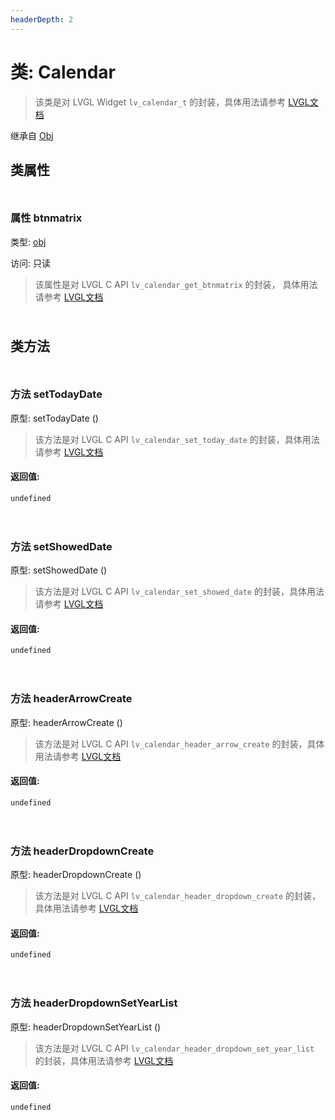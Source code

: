 ```yaml
---
headerDepth: 2
---
```


# 类: Calendar

> 该类是对 LVGL Widget `lv_calendar_t` 的封装，具体用法请参考  [LVGL文档](https://docs.lvgl.io/9.0/widgets/calendar.html)

继承自 [Obj](Obj)


## 类属性

<p style="height: 10px;margin:0px"></p>

### <span class='member-header property'></span> 属性 btnmatrix

类型: [obj](obj.html)

访问: 只读

> 该属性是对 LVGL C API `lv_calendar_get_btnmatrix` 的封装，
> 具体用法请参考  [LVGL文档](https://docs.lvgl.io/9.0/API/index.html)


<p style="height: 10px;margin:0px"></p>

## 类方法

<p style="height: 10px;margin:0px"></p>

### <span class='member-header function'></span> 方法  setTodayDate


原型:  setTodayDate
 ()

> 该方法是对 LVGL C API `lv_calendar_set_today_date` 的封装，具体用法请参考 [LVGL文档](https://docs.lvgl.io/9.0/API/index.html)

#### 返回值:

`undefined`

<p style="height: 10px;margin:0px"></p>

<p style="height: 10px;margin:0px"></p>

### <span class='member-header function'></span> 方法  setShowedDate


原型:  setShowedDate
 ()

> 该方法是对 LVGL C API `lv_calendar_set_showed_date` 的封装，具体用法请参考 [LVGL文档](https://docs.lvgl.io/9.0/API/index.html)

#### 返回值:

`undefined`

<p style="height: 10px;margin:0px"></p>

<p style="height: 10px;margin:0px"></p>

### <span class='member-header function'></span> 方法  headerArrowCreate


原型:  headerArrowCreate
 ()

> 该方法是对 LVGL C API `lv_calendar_header_arrow_create` 的封装，具体用法请参考 [LVGL文档](https://docs.lvgl.io/9.0/API/index.html)

#### 返回值:

`undefined`

<p style="height: 10px;margin:0px"></p>

<p style="height: 10px;margin:0px"></p>

### <span class='member-header function'></span> 方法  headerDropdownCreate


原型:  headerDropdownCreate
 ()

> 该方法是对 LVGL C API `lv_calendar_header_dropdown_create` 的封装，具体用法请参考 [LVGL文档](https://docs.lvgl.io/9.0/API/index.html)

#### 返回值:

`undefined`

<p style="height: 10px;margin:0px"></p>

<p style="height: 10px;margin:0px"></p>

### <span class='member-header function'></span> 方法  headerDropdownSetYearList


原型:  headerDropdownSetYearList
 ()

> 该方法是对 LVGL C API `lv_calendar_header_dropdown_set_year_list` 的封装，具体用法请参考 [LVGL文档](https://docs.lvgl.io/9.0/API/index.html)

#### 返回值:

`undefined`

<p style="height: 10px;margin:0px"></p>

